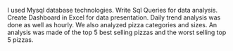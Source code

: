 I used Mysql database technologies.
Write Sql Queries for data analysis.
Create Dashboard in Excel for data presentation.
Daily trend analysis was done as well as hourly.
We also analyzed pizza categories and sizes.
An analysis was made of the top 5 best selling pizzas and the worst selling top 5 pizzas.
